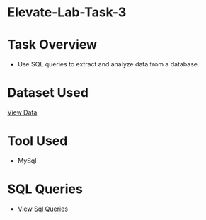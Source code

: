 # Elevate-Lab-Task-3

# Task Overview
 - Use SQL queries to extract and analyze data from a database.

# Dataset Used
<a href="https://github.com/Alazizu6798/Elevate-Lab-Task-3/blob/main/Coffee%20Shop%20Sales.csv">View Data</a>

# Tool Used 
- MySql

# SQL Queries
- <a href="https://github.com/Alazizu6798/Elevate-Lab-Task-3/blob/main/MY%20SQL%20Queries%20(1).docx"> View Sql Queries</a>
